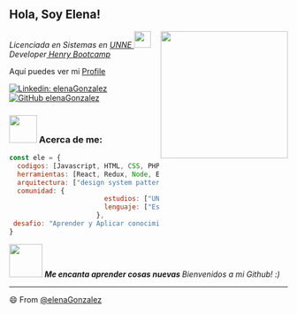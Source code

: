 

<!--
**elenaGonzalez/elenaGonzalez** is a ✨ _special_ ✨ repository because its `README.md` (this file) appears on your GitHub profile.

Here are some ideas to get you started:

- 🔭 I’m currently working on ...
- 🌱 I’m currently learning ...
- 👯 I’m looking to collaborate on ...
- 🤔 I’m looking for help with ...
- 💬 Ask me about ...
- 📫 How to reach me: ...
- 😄 Pronouns: ...
- ⚡ Fun fact: ...
-->
<h2>Hola, Soy Elena! </h2>
<img align='right' src="https://media.giphy.com/media/Ieo88333eatH73xKQG/giphy.gif" width="230">
<p><em>Licenciada en Sistemas en <a href="https://www.unne.edu.ar/"> UNNE </a><img src="https://media.giphy.com/media/iDsyZBoaRBdtvY4I8F/giphy.gif" width="30"></br>Developer<a href="https://www.soyhenry.com/"> Henry Bootcamp </a>
</em></p>
<p>Aquí puedes ver mi <a href="https://elenagonzalez.github.io/profile/">Profile</a></p>

[![Linkedin: elenaGonzalez](https://img.shields.io/badge/-elenaGonzalez-blue?style=flat-square&logo=Linkedin&logoColor=white&link=https://www.linkedin.com/in/ele-gonzalez/)](https://www.linkedin.com/in/ele-gonzalez/)
[![GitHub elenaGonzalez](https://img.shields.io/github/followers/gonzalez?label=follow&style=social)](https://github.com/elenaGonzalez)


### <img src="https://media.giphy.com/media/QxNRtRK9Jvu65ozCpW/giphy.gif" width="50"> Acerca de me:  

```javascript
const ele = {
  codigos: [Javascript, HTML, CSS, PHP, Java],
  herramientas: [React, Redux, Node, Express],
  arquitectura: ["design system pattern"],
  comunidad: {
                        estudios: ["UNNE" ,"Henry"],
                        lenguaje: ["Español", "Portugues"],
                      },
 desafio: "Aprender y Aplicar conocimientos adquiridos como Full Stack"
}
```

<img src="https://media.giphy.com/media/RLsfgZfNGJ3fzlMXdV/giphy.gif" width="60"> <em><b>Me encanta aprender cosas nuevas </b> Bienvenidos a mi Github!</b> :)</em>

---

😄 From [@elenaGonzalez](https://github.com/elenaGonzalez)
